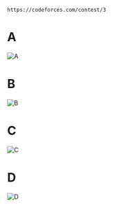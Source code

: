 ```
https://codeforces.com/contest/3
```

# A
![A](https://github.com/VanHoang110802/ABCXYZ/assets/108053955/8320fd91-8632-47e6-a92f-5e9d3b9df4f9)


# B
![B](https://github.com/VanHoang110802/ABCXYZ/assets/108053955/0aabbaab-0fa9-4153-8c95-800993973006)


# C
![C](https://github.com/VanHoang110802/ABCXYZ/assets/108053955/b47de819-997f-4052-bd65-3b737d652fbd)


# D
![D](https://github.com/VanHoang110802/ABCXYZ/assets/108053955/7fcaf9d3-c359-4dfa-bac2-0d99cb5dd2b2)


